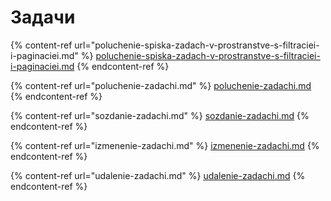 # Задачи

{% content-ref url="poluchenie-spiska-zadach-v-prostranstve-s-filtraciei-i-paginaciei.md" %}
[poluchenie-spiska-zadach-v-prostranstve-s-filtraciei-i-paginaciei.md](poluchenie-spiska-zadach-v-prostranstve-s-filtraciei-i-paginaciei.md)
{% endcontent-ref %}

{% content-ref url="poluchenie-zadachi.md" %}
[poluchenie-zadachi.md](poluchenie-zadachi.md)
{% endcontent-ref %}

{% content-ref url="sozdanie-zadachi.md" %}
[sozdanie-zadachi.md](sozdanie-zadachi.md)
{% endcontent-ref %}

{% content-ref url="izmenenie-zadachi.md" %}
[izmenenie-zadachi.md](izmenenie-zadachi.md)
{% endcontent-ref %}

{% content-ref url="udalenie-zadachi.md" %}
[udalenie-zadachi.md](udalenie-zadachi.md)
{% endcontent-ref %}

##

##

##

##
